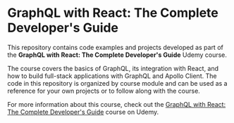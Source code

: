 # GraphQL with React: The Complete Developer's Guide

This repository contains code examples and projects developed as part of the **GraphQL with React: The Complete Developer's Guide** Udemy course. 

The course covers the basics of GraphQL, its integration with React, and how to build full-stack applications with GraphQL and Apollo Client. The code in this repository is organized by course module and can be used as a reference for your own projects or to follow along with the course.

For more information about this course, check out the [GraphQL with React: The Complete Developer's Guide](https://www.udemy.com/course/graphql-with-react-course/) course on Udemy.
